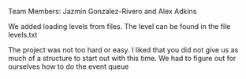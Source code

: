 Team Members: Jazmin Gonzalez-Rivero and Alex Adkins 

We added loading levels from files. The level can be found in the file levels.txt

The project was not too hard or easy. I liked that you did not give us as much of a structure to start out with this time. We had to figure out for ourselves how to do the event queue
